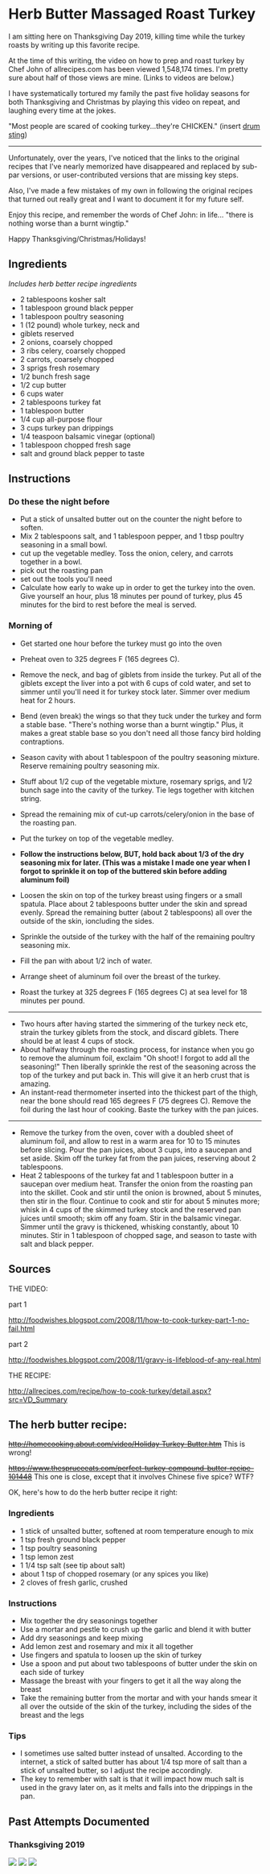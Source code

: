 # Herb Butter Massaged Roast Turkey

I am sitting here on Thanksgiving Day 2019, killing time while the turkey roasts by writing up this favorite recipe.

At the time of this writing, the video on how to prep and roast turkey by Chef John of allrecipes.com has been viewed 1,548,174 times. I'm pretty sure about half of those views are mine. (Links to videos are below.)

I have systematically tortured my family the past five holiday seasons for both Thanksgiving and Christmas by playing this video on repeat, and laughing every time at the jokes.

"Most people are scared of cooking turkey...they're CHICKEN." (insert [drum sting](https://en.m.wikipedia.org/wiki/Sting_(percussion)))

***

Unfortunately, over the years, I've noticed that the links to the original recipes that I've nearly memorized have disappeared and replaced by sub-par versions, or user-contributed versions that are missing key steps.

Also, I've made a few mistakes of my own in following the original recipes that turned out really great and I want to document it for my future self.


Enjoy this recipe, and remember the words of Chef John: in life... "there is nothing worse than a burnt wingtip."

Happy Thanksgiving/Christmas/Holidays!



## Ingredients

*Includes herb better recipe ingredients*

* 2 tablespoons kosher salt
* 1 tablespoon ground black pepper
* 1 tablespoon poultry seasoning
* 1 (12 pound) whole turkey, neck and
* giblets reserved
* 2 onions, coarsely chopped
* 3 ribs celery, coarsely chopped
* 2 carrots, coarsely chopped
* 3 sprigs fresh rosemary
* 1/2 bunch fresh sage
* 1/2 cup butter
* 6 cups water
* 2 tablespoons turkey fat
* 1 tablespoon butter
* 1/4 cup all-purpose flour
* 3 cups turkey pan drippings
* 1/4 teaspoon balsamic vinegar (optional)
* 1 tablespoon chopped fresh sage
* salt and ground black pepper to taste


## Instructions

### Do these the night before

- Put a stick of unsalted butter out on the counter the night before to soften.
- Mix 2 tablespoons salt, and 1 tablespoon pepper, and 1 tbsp poultry seasoning in a small bowl.
- cut up the vegetable medley. Toss the onion, celery, and carrots together in a bowl.
- pick out the roasting pan
- set out the tools you'll need
- Calculate how early to wake up in order to get the turkey into the oven. Give yourself an hour, plus 18 minutes per pound of turkey, plus 45 minutes for the bird to rest before the meal is served.


### Morning of

- Get started one hour before the turkey must go into the oven
- Preheat oven to 325 degrees F (165 degrees C).

- Remove the neck, and bag of giblets from inside the turkey. Put all of the giblets except the liver into a pot with 6 cups of cold water, and set to simmer until you'll need it for turkey stock later. Simmer over medium heat for 2 hours.
- Bend (even break) the wings so that they tuck under the turkey and form a stable base. "There's nothing worse than a burnt wingtip." Plus, it makes a great stable base so you don't need all those fancy bird holding contraptions.
- Season cavity with about 1 tablespoon of the poultry seasoning mixture. Reserve remaining poultry seasoning mix.
- Stuff about 1/2 cup of the vegetable mixture, rosemary sprigs, and 1/2 bunch sage into the cavity of the turkey. Tie legs together with kitchen string.
- Spread the remaining mix of cut-up carrots/celery/onion in the base of the roasting pan.
- Put the turkey on top of the vegetable medley.
- **Follow the instructions below, BUT, hold back about 1/3 of the dry seasoning mix for later. (This was a mistake I made one year when I forgot to sprinkle it on top of the buttered skin before adding aluminum foil)**
- Loosen the skin on top of the turkey breast using fingers or a small spatula. Place about 2 tablespoons butter under the skin and spread evenly. Spread the remaining butter (about 2 tablespoons) all over the outside of the skin, ioncluding the sides.
- Sprinkle the outside of the turkey with the half of the remaining poultry seasoning mix.
- Fill the pan with about 1/2 inch of water.
- Arrange sheet of aluminum foil over the breast of the turkey.
- Roast the turkey at 325 degrees F (165 degrees C) at sea level for 18 minutes per pound.

***

- Two hours after having started the simmering of the turkey neck etc, strain the turkey giblets from the stock, and discard giblets. There should be at least 4 cups of stock.
- About halfway through the roasting process, for instance when you go to remove the aluminum foil, exclaim "Oh shoot! I forgot to add all the seasoning!" Then liberally sprinkle the rest of the seasoning across the top of the turkey and put back in. This will give it an herb crust that is amazing.
- An instant-read thermometer inserted into the thickest part of the thigh, near the bone should read 165 degrees F (75 degrees C). Remove the foil during the last hour of cooking. Baste the turkey with the pan juices.

***

- Remove the turkey from the oven, cover with a doubled sheet of aluminum foil, and allow to rest in a warm area for 10 to 15 minutes before slicing. Pour the pan juices, about 3 cups, into a saucepan and set aside. Skim off the turkey fat from the pan juices, reserving about 2 tablespoons.
- Heat 2 tablespoons of the turkey fat and 1 tablespoon butter in a saucepan over medium heat. Transfer the onion from the roasting pan into the skillet. Cook and stir until the onion is browned, about 5 minutes, then stir in the flour. Continue to cook and stir for about 5 minutes more; whisk in 4 cups of the skimmed turkey stock and the reserved pan juices until smooth; skim off any foam. Stir in the balsamic vinegar. Simmer until the gravy is thickened, whisking constantly, about 10 minutes. Stir in 1 tablespoon of chopped sage, and season to taste with salt and black pepper.


## Sources


THE VIDEO:

part 1

http://foodwishes.blogspot.com/2008/11/how-to-cook-turkey-part-1-no-fail.html


part 2

http://foodwishes.blogspot.com/2008/11/gravy-is-lifeblood-of-any-real.html

THE RECIPE:

http://allrecipes.com/recipe/how-to-cook-turkey/detail.aspx?src=VD_Summary

## The herb butter recipe:

~~http://homecooking.about.com/video/Holiday-Turkey-Butter.htm~~ This is wrong!

~~https://www.thespruceeats.com/perfect-turkey-compound-butter-recipe-101448~~ This one is close, except that it involves Chinese five spice? WTF?

OK, here's how to do the herb butter recipe it right:

### Ingredients

- 1 stick of unsalted butter, softened at room temperature enough to mix
- 1 tsp fresh ground black pepper
- 1 tsp poultry seasoning
- 1 tsp lemon zest
- 1 1/4 tsp salt (see tip about salt)
- about 1 tsp of chopped rosemary (or any spices you like)
- 2 cloves of fresh garlic, crushed


### Instructions

- Mix together the dry seasonings together
- Use a mortar and pestle to crush up the garlic and blend it with butter
- Add dry seasonings and keep mixing
- Add lemon zest and rosemary and mix it all together
- Use fingers and spatula to loosen up the skin of turkey
- Use a spoon and put about two tablespoons of butter under the skin on each side of turkey
- Massage the breast with your fingers to get it all the way along the breast
- Take the remaining butter from the mortar and with your hands smear it all over the outside of the skin of the turkey, including the sides of the breast and the legs


### Tips

- I sometimes use salted butter instead of unsalted. According to the internet, a stick of salted butter has about 1/4 tsp more of salt than a stick of unsalted butter, so I adjust the recipe accordingly.
- The key to remember with salt is that it will impact how much salt is used in the gravy later on, as it melts and falls into the drippings in the pan.

## Past Attempts Documented

### Thanksgiving 2019

![](../images/turkey/2019-11-28_15.22.31.jpg)
![](../images/turkey/2019-11-28_15.22.45.jpg)
![](../images/turkey/2019-11-28_15.23.01.jpg)
